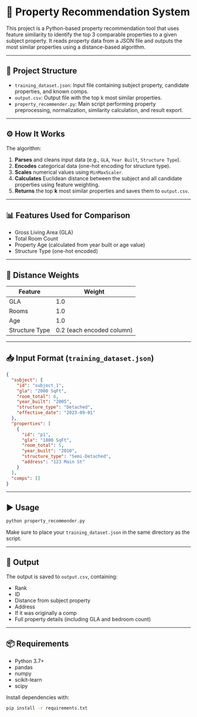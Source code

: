 # 🏡 Property Recommendation System

This project is a Python-based property recommendation tool that uses feature similarity to identify the top 3 comparable properties to a given subject property. It reads property data from a JSON file and outputs the most similar properties using a distance-based algorithm.

---

## 📂 Project Structure

- `training_dataset.json`: Input file containing subject property, candidate properties, and known comps.
- `output.csv`: Output file with the top k most similar properties.
- `property_recommender.py`: Main script performing property preprocessing, normalization, similarity calculation, and result export.

---

## ⚙️ How It Works

The algorithm:
1. **Parses** and cleans input data (e.g., `GLA`, `Year Built`, `Structure Type`).
2. **Encodes** categorical data (one-hot encoding for structure type).
3. **Scales** numerical values using `MinMaxScaler`.
4. **Calculates** Euclidean distance between the subject and all candidate properties using feature weighting.
5. **Returns** the top **k** most similar properties and saves them to `output.csv`.

---

## 📊 Features Used for Comparison

- Gross Living Area (GLA)
- Total Room Count
- Property Age (calculated from year built or age value)
- Structure Type (one-hot encoded)

---

## 🧮 Distance Weights

| Feature         | Weight |
|----------------|--------|
| GLA            | 1.0    |
| Rooms          | 1.0    |
| Age            | 1.0    |
| Structure Type | 0.2 (each encoded column) |

---

## 📥 Input Format (`training_dataset.json`)

```json
{
  "subject": {
    "id": "subject_1",
    "gla": "2000 SqFt",
    "room_total": 6,
    "year_built": "2005",
    "structure_type": "Detached",
    "effective_date": "2023-09-01"
  },
  "properties": [
    {
      "id": "p1",
      "gla": "1800 SqFt",
      "room_total": 5,
      "year_built": "2010",
      "structure_type": "Semi-Detached",
      "address": "123 Main St"
    }
  ],
  "comps": []
}
```

---

## ▶️ Usage

```bash
python property_recommender.py
```

Make sure to place your `training_dataset.json` in the same directory as the script.

---

## 💾 Output

The output is saved to `output.csv`, containing:

- Rank
- ID
- Distance from subject property
- Address
- If it was originally a comp
- Full property details (including GLA and bedroom count)

---

## 📦 Requirements

- Python 3.7+
- pandas
- numpy
- scikit-learn
- scipy

Install dependencies with:

```bash
pip install -r requirements.txt
```